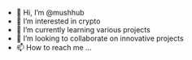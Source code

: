 - 👋 Hi, I’m @mushhub
- 👀 I’m interested in crypto
- 🌱 I’m currently learning various projects
- 💞️ I’m looking to collaborate on innovative projects
- 📫 How to reach me ...

<!---
mushhub/mushhub is a ✨ special ✨ repository because its `README.md` (this file) appears on your GitHub profile.
You can click the Preview link to take a look at your changes.
--->
